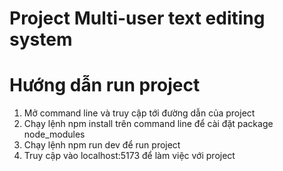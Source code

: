 # Project Multi-user text editing system

# Hướng dẫn run project
1. Mở command line và truy cập tới đường dẫn của project
2. Chạy lệnh npm install trên command line để cài đặt package node_modules
3. Chạy lệnh npm run dev để run project
4. Truy cập vào localhost:5173 để làm việc với project